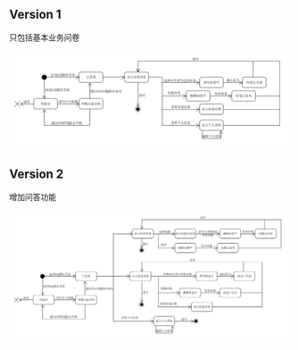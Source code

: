 ## Version 1

只包括基本业务问卷

![](imgs/StateModelDiagram/state_model_v1.png)

## Version 2

增加问答功能

![](imgs\StateModelDiagram\state_model_v2.png)